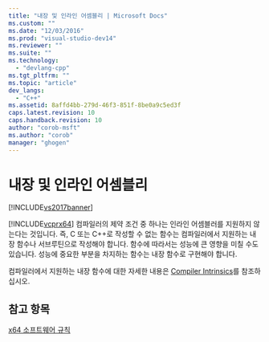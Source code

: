 ```yaml
---
title: "내장 및 인라인 어셈블리 | Microsoft Docs"
ms.custom: ""
ms.date: "12/03/2016"
ms.prod: "visual-studio-dev14"
ms.reviewer: ""
ms.suite: ""
ms.technology: 
  - "devlang-cpp"
ms.tgt_pltfrm: ""
ms.topic: "article"
dev_langs: 
  - "C++"
ms.assetid: 8affd4bb-279d-46f3-851f-8be0a9c5ed3f
caps.latest.revision: 10
caps.handback.revision: 10
author: "corob-msft"
ms.author: "corob"
manager: "ghogen"
---
```

# 내장 및 인라인 어셈블리
[!INCLUDE[vs2017banner](../assembler/inline/includes/vs2017banner.md)]

[!INCLUDE[vcprx64](../assembler/inline/includes/vcprx64_md.md)] 컴파일러의 제약 조건 중 하나는 인라인 어셈블러를 지원하지 않는다는 것입니다.  즉, C 또는 C\+\+로 작성할 수 없는 함수는 컴파일러에서 지원하는 내장 함수나 서브루틴으로 작성해야 합니다.  함수에 따라서는 성능에 큰 영향을 미칠 수도 있습니다.  성능에 중요한 부분을 차지하는 함수는 내장 함수로 구현해야 합니다.  
  
 컴파일러에서 지원하는 내장 함수에 대한 자세한 내용은 [Compiler Intrinsics](../intrinsics/compiler-intrinsics.md)를 참조하십시오.  
  
## 참고 항목  
 [x64 소프트웨어 규칙](../build/x64-software-conventions.md)